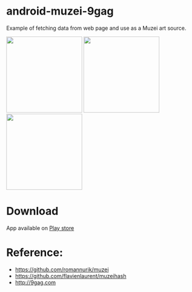# android-muzei-9gag

Example of fetching data from web page and use as a Muzei art source.

<img src="https://raw2.github.com/billynyh/android-muzei-9gag/master/art/screenshot-1.jpg" width="200px" /> <img src="https://raw2.github.com/billynyh/android-muzei-9gag/master/art/screenshot-2.jpg" width="200px" /> <img src="https://raw2.github.com/billynyh/android-muzei-9gag/master/art/screenshot-3.jpg" width="200px" /> 

# Download

App available on [Play store](https://play.google.com/store/apps/details?id=com.billynyh.muzei9gag)

# Reference:

* https://github.com/romannurik/muzei
* https://github.com/flavienlaurent/muzeihash
* http://9gag.com
